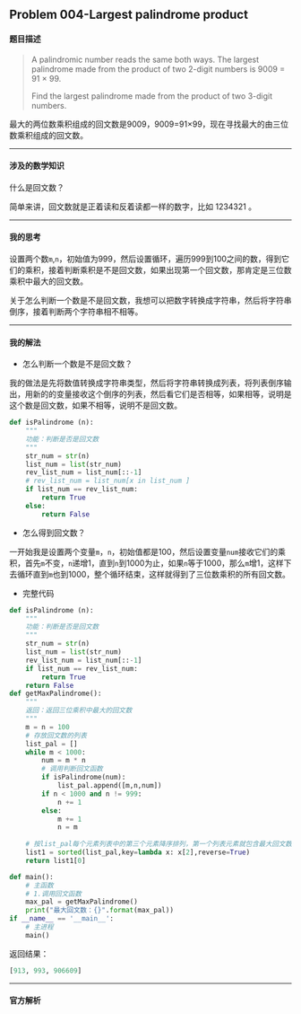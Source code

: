 ## Problem 004-Largest palindrome product

#### 题目描述

>A palindromic number reads the same both ways. The largest palindrome made from the product of two 2-digit numbers is 9009 = 91 × 99.
>
>Find the largest palindrome made from the product of two 3-digit numbers.

最大的两位数乘积组成的回文数是9009，9009=91×99，现在寻找最大的由三位数乘积组成的回文数。



---

#### 涉及的数学知识

什么是回文数？

简单来讲，回文数就是正着读和反着读都一样的数字，比如 1234321 。

----

#### 我的思考

设置两个数`m`,`n`，初始值为999，然后设置循环，遍历999到100之间的数，得到它们的乘积，接着判断乘积是不是回文数，如果出现第一个回文数，那肯定是三位数乘积中最大的回文数。

关于怎么判断一个数是不是回文数，我想可以把数字转换成字符串，然后将字符串倒序，接着判断两个字符串相不相等。



----

#### 我的解法

* 怎么判断一个数是不是回文数？

我的做法是先将数值转换成字符串类型，然后将字符串转换成列表，将列表倒序输出，用新的的变量接收这个倒序的列表，然后看它们是否相等，如果相等，说明是这个数是回文数，如果不相等，说明不是回文数。

```python
def isPalindrome (n):
    """
    功能：判断是否是回文数
    """
    str_num = str(n)
    list_num = list(str_num)
    rev_list_num = list_num[::-1]
    # rev_list_num = list_num[x in list_num ]
    if list_num == rev_list_num:
        return True
    else:
        return False
```

* 怎么得到回文数？

一开始我是设置两个变量`m`，`n`，初始值都是100，然后设置变量`num`接收它们的乘积，首先`m`不变，`n`递增1，直到`n`到1000为止，如果`n`等于1000，那么`m`增1，这样下去循环直到`m`也到1000，整个循环结束，这样就得到了三位数乘积的所有回文数。

* 完整代码

```python
def isPalindrome (n):
    """
    功能：判断是否是回文数
    """
    str_num = str(n)
    list_num = list(str_num)
    rev_list_num = list_num[::-1]
    if list_num == rev_list_num:
        return True
    return False
def getMaxPalindrome():
    """
    返回：返回三位乘积中最大的回文数
    """
    m = n = 100
    # 存放回文数的列表
    list_pal = []
    while m < 1000:
        num = m * n
        # 调用判断回文函数
        if isPalindrome(num):
            list_pal.append([m,n,num])
        if n < 1000 and n != 999:
            n += 1
        else:
            m += 1
            n = m
            
    # 按list_pal每个元素列表中的第三个元素降序排列，第一个列表元素就包含最大回文数[913, 993, 906609]
    list1 = sorted(list_pal,key=lambda x: x[2],reverse=True)
    return list1[0]

def main():
    # 主函数
    # 1.调用回文函数
    max_pal = getMaxPalindrome()
    print("最大回文数：{}".format(max_pal))
if __name__ == '__main__':
    # 主进程
    main()
```

返回结果：

```python
[913, 993, 906609]
```







---

#### 官方解析



